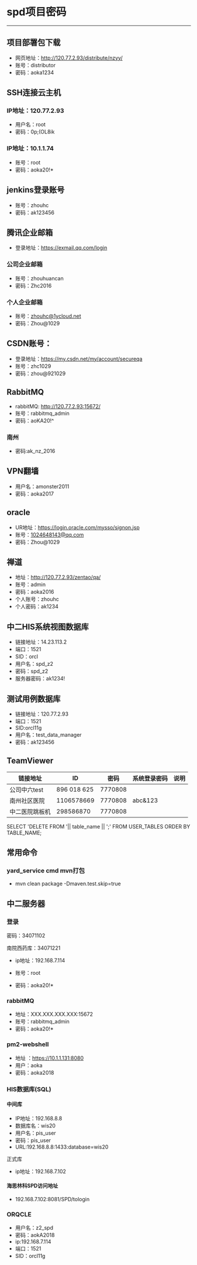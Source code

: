 # spd项目密码
---
## 项目部署包下载

* 网页地址：http://120.77.2.93/distribute/nzyy/
* 账号：distributor
* 密码：aoka1234

## SSH连接云主机

### IP地址：120.77.2.93

* 用户名：root
* 密码：0p;(OL8ik

### IP地址：10.1.1.74

* 账号：root
* 密码：aoka20!*

## jenkins登录账号

* 账号：zhouhc
* 密码：ak123456

## 腾讯企业邮箱
* 登录地址：https://exmail.qq.com/login

### 公司企业邮箱
* 账号：zhouhuancan
* 密码：Zhc2016

### 个人企业邮箱
* 账号：zhouhc@1ycloud.net
* 密码：Zhou@1029

## CSDN账号：

* 登录地址：https://my.csdn.net/my/account/secureqa
* 账号：zhc1029
* 密码：zhou@921029

## RabbitMQ

* rabbitMQ: http://120.77.2.93:15672/
* 账号：rabbitmq_admin
* 密码：aoKA20!^


### 南州
* 密码:ak_nz_2016


## VPN翻墙

* 用户名：amonster2011
* 密码：aoka2017


## oracle
* UR地址：https://login.oracle.com/mysso/signon.jsp
* 账号：1024648143@qq.com
* 密码：Zhou@1029

## 禅道
* 地址：http://120.77.2.93/zentao/qa/
* 账号：admin
* 密码：aoka2016
* 个人账号：zhouhc
* 个人密码：ak1234


## 中二HIS系统视图数据库

* 链接地址：14.23.113.2
* 端口：1521
* SID：orcl
* 用户名：spd_z2
* 密码：spd_z2
* 服务器密码：ak1234!

## 测试用例数据库

* 链接地址：120.77.2.93
* 端口：1521
* SID:orcl11g
* 用户名：test_data_manager
* 密码：ak123456

## TeamViewer

| 链接地址     | ID          | 密码      | 系统登录密码  | 说明   |
| -------- | ----------- | ------- | ------- | ---- |
| 公司中六test | 896 018 625 | 7770808 |         |      |
| 南州社区医院   | 1106578669  | 7770808 | abc&123 |      |
| 中二医院跳板机  | 298586870   | 7770808 |         |      |

SELECT 'DELETE FROM '|| table_name || ';' FROM USER_TABLES ORDER BY TABLE_NAME;

## 常用命令

### yard_service cmd  mvn打包

* mvn clean package -Dmaven.test.skip=true



## 中二服务器

### 登录

密码：34071102

南院西药库：34071221

- ip地址：192.168.7.114


- 账号：root
- 密码：aoka20!*

###  rabbitMQ

- 地址：XXX.XXX.XXX.XXX:15672
- 账号：rabbitmq_admin
- 密码：aoka20!*

###  pm2-webshell

* 地址 ：https://10.1.1.131:8080
* 用户：aoka
* 密码：aoka2018

### HIS数据库(SQL)

#### 中间库

* IP地址：192.168.8.8
* 数据库名：wis20
* 用户名：pis_user
* 密码：pis_user
* URL:192.168.8.8:1433:database=wis20


正式库

* ip地址：192.168.7.102

#### 海思林科SPD访问地址

*  192.168.7.102:8081/SPD/tologin




### ORQCLE

* 用户名：z2_spd
* 密码：aokA2018
* ip:192.168.7.114
* 端口：1521
* SID：orcl11g